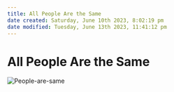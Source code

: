 ```yaml
---
title: All People Are the Same
date created: Saturday, June 10th 2023, 8:02:19 pm
date modified: Tuesday, June 13th 2023, 11:41:12 pm
---
```


# All People Are the Same

![People-are-same](assets/People-are-same.jpeg)
